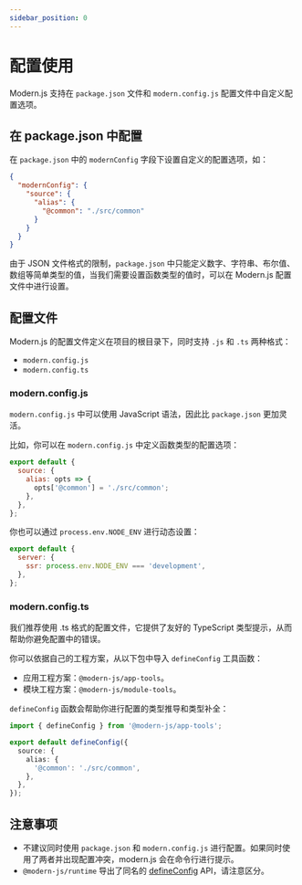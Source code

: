 ```yaml
---
sidebar_position: 0
---
```


# 配置使用

Modern.js 支持在 `package.json` 文件和 `modern.config.js` 配置文件中自定义配置选项。

## 在 package.json 中配置

在 `package.json` 中的 `modernConfig` 字段下设置自定义的配置选项，如：

```json title="package.json"
{
  "modernConfig": {
    "source": {
      "alias": {
        "@common": "./src/common"
      }
    }
  }
}
```

由于 JSON 文件格式的限制，`package.json` 中只能定义数字、字符串、布尔值、数组等简单类型的值，当我们需要设置函数类型的值时，可以在 Modern.js 配置文件中进行设置。

## 配置文件

Modern.js 的配置文件定义在项目的根目录下，同时支持 `.js` 和 `.ts` 两种格式：

- `modern.config.js`
- `modern.config.ts`

### modern.config.js

`modern.config.js` 中可以使用 JavaScript 语法，因此比 `package.json` 更加灵活。

比如，你可以在 `modern.config.js` 中定义函数类型的配置选项：

```js title="modern.config.js"
export default {
  source: {
    alias: opts => {
      opts['@common'] = './src/common';
    },
  },
};
```

你也可以通过 `process.env.NODE_ENV` 进行动态设置：

```js title="modern.config.js"
export default {
  server: {
    ssr: process.env.NODE_ENV === 'development',
  },
};
```

### modern.config.ts

我们推荐使用 .ts 格式的配置文件，它提供了友好的 TypeScript 类型提示，从而帮助你避免配置中的错误。

你可以依据自己的工程方案，从以下包中导入 `defineConfig` 工具函数：

- 应用工程方案：`@modern-js/app-tools`。
- 模块工程方案：`@modern-js/module-tools`。

`defineConfig` 函数会帮助你进行配置的类型推导和类型补全：

```ts title="modern.config.ts"
import { defineConfig } from '@modern-js/app-tools';

export default defineConfig({
  source: {
    alias: {
      '@common': './src/common',
    },
  },
});
```

## 注意事项

- 不建议同时使用 `package.json` 和 `modern.config.js` 进行配置。如果同时使用了两者并出现配置冲突，modern.js 会在命令行进行提示。
- `@modern-js/runtime` 导出了同名的 [defineConfig](/docs/apis/runtime/app/define-config) API，请注意区分。
